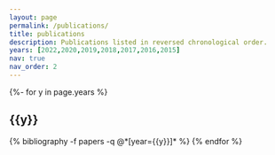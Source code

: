```yaml
---
layout: page
permalink: /publications/
title: publications
description: Publications listed in reversed chronological order.
years: [2022,2020,2019,2018,2017,2016,2015]
nav: true
nav_order: 2
---
```

<!-- _pages/publications.md -->
<div class="publications">

{%- for y in page.years %}
  <h2 class="year">{{y}}</h2>
  {% bibliography -f papers -q @*[year={{y}}]* %}
{% endfor %}

</div>
